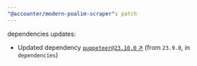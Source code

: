 ```yaml
---
"@accounter/modern-poalim-scraper": patch
---
```

dependencies updates:
  - Updated dependency [`puppeteer@23.10.0` ↗︎](https://www.npmjs.com/package/puppeteer/v/23.10.0) (from `23.9.0`, in `dependencies`)
